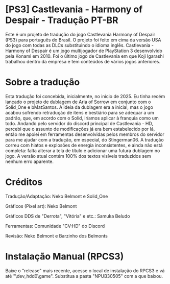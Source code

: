 # [PS3] Castlevania - Harmony of Despair - Tradução PT-BR
Este é um projeto de tradução do jogo Castlevania Harmony of Despair (PS3) para português do Brasil. O projeto foi feito em cima da versão USA do jogo com todas as DLCs substituindo o idioma inglês.
Castlevania - Harmony of Despair é um jogo multijogador de PlayStation 3 desenvolvido pela Konami em 2010. Foi o último jogo de Castlevania em que Koji Igarashi trabalhou dentro da empresa e tem conteúdos de vários jogos anteriores.

# Sobre a tradução
Esta tradução foi concebida, inicialmente, no início de 2025. Eu tinha recém lançado o projeto de dublagem de Aria of Sorrow em conjunto com o Solid_One e bMatSantos. A ideia da dublagem era a inicial, mas o jogo acabou sofrendo retradução de itens e bestiário para se adequar a um padrão, que, em acordo com o Solid, iríamos aplicar à franquia como um todo. Andando pelo servidor do discord principal de Castlevania - HD, percebi que o assunto de modificações já era bem estabelecido por lá, então me apoiei em ferramentas desenvolvidas pelos membros do servidor para me ajudar com a tradução, em especial, do Stingerman06. A tradução correu com hiatos e explosões de energia inconsistentes, e ainda não está completa: falta alterar a tela de título e adicionar uma futura dublagem no jogo. A versão atual contém 100% dos textos visíveis traduzidos sem nenhum erro aparente.

# Créditos
Tradução/Adaptação: Neko Belmont e Solid_One

Gráficos (Pixel art): Neko Belmont

Gráficos DDS de "Derrota", "Vitória" e etc.: Samuka Beludo

Ferramentas: Comunidade "CV:HD" do Discord

Revisão: Neko Belmont e Barzinho dos Belmonts

# Instalação Manual (RPCS3)
Baixe o "release" mais recente, acesse o local de instalação do RPCS3 e vá até "\dev_hdd0\game\". Substitua a pasta "NPUB30505" com a que baixou.
